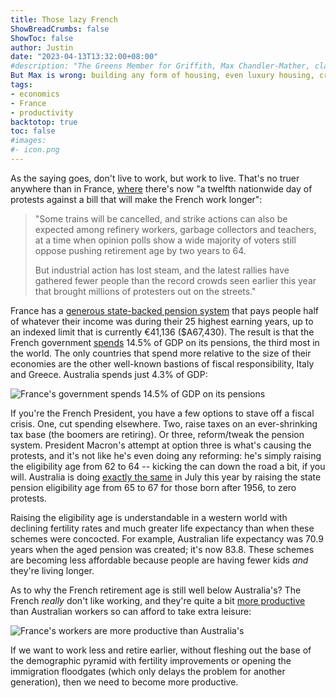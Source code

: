```yaml
---
title: Those lazy French
ShowBreadCrumbs: false
ShowToc: false
author: Justin
date: "2023-04-13T13:32:00+08:00"
#description: "The Greens Member for Griffith, Max Chandler-Mather, claimed that 'building luxury apartment towers makes the housing crisis worse'.\n\n
But Max is wrong: building any form of housing, even luxury housing, creates a domino effect, freeing up housing elsewhere."
tags:
- economics
- France
- productivity
backtotop: true
toc: false
#images:
#- icon.png
---
```


As the saying goes, don't live to work, but work to live. That's no truer anywhere than in France, [where](https://www.reuters.com/world/europe/france-witness-12th-nationwide-strike-against-macrons-pension-law-2023-04-13/) there's now "a twelfth nationwide day of protests against a bill that will make the French work longer":

> "Some trains will be cancelled, and strike actions can also be expected among refinery workers, garbage collectors and teachers, at a time when opinion polls show a wide majority of voters still oppose pushing retirement age by two years to 64.
> 
> But industrial action has lost steam, and the latest rallies have gathered fewer people than the record crowds seen earlier this year that brought millions of protesters out on the streets."

France has a [generous state-backed pension system](https://www.cleiss.fr/docs/regimes/regime_france/an_3.html) that pays people half of whatever their income was during their 25 highest earning years, up to an indexed limit that is currently €41,136 ($A67,430). The result is that the French government [spends](https://data.oecd.org/socialexp/pension-spending.htm) 14.5% of GDP on its pensions, the third most in the world. The only countries that spend more relative to the size of their economies are the other well-known bastions of fiscal responsibility, Italy and Greece. Australia spends just 4.3% of GDP:

![France's government spends 14.5% of GDP on its pensions](/images/pension-spending-oecd-2020.jpg)

If you're the French President, you have a few options to stave off a fiscal crisis. One, cut spending elsewhere. Two, raise taxes on an ever-shrinking tax base (the boomers are retiring). Or three, reform/tweak the pension system. President Macron's attempt at option three is what's causing the protests, and it's not like he's even doing any reforming: he's simply raising the eligibility age from 62 to 64 -- kicking the can down the road a bit, if you will. Australia is doing [exactly the same](https://www.dss.gov.au/seniors/benefits-payments/age-pension) in July this year by raising the state pension eligibility age from 65 to 67 for those born after 1956,  to zero protests.

Raising the eligibility age is understandable in a western world with declining fertility rates and much greater life expectancy than when these schemes were concocted. For example, Australian life expectancy was 70.9 years when the aged pension was created; it's now 83.8. These schemes are becoming less affordable because people are having fewer kids *and* they're living longer.

As to why the French retirement age is still well below Australia's? The French *really* don't like working, and they're quite a bit [more productive](https://www.pc.gov.au/inquiries/completed/productivity/interim1-key-to-prosperity) than Australian workers so can afford to take extra leisure:

![France's workers are more productive than Australia's](/images/labour-productivity-2017.jpg)

If we want to work less and retire earlier, without fleshing out the base of the demographic pyramid with fertility improvements or opening the immigration floodgates (which only delays the problem for another generation), then we need to become more productive.